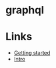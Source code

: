 # graphql

# Links

* [Getting started](http://graphql.org/docs/getting-started/)
* [Intro](http://graphql.org/docs/intro/)
